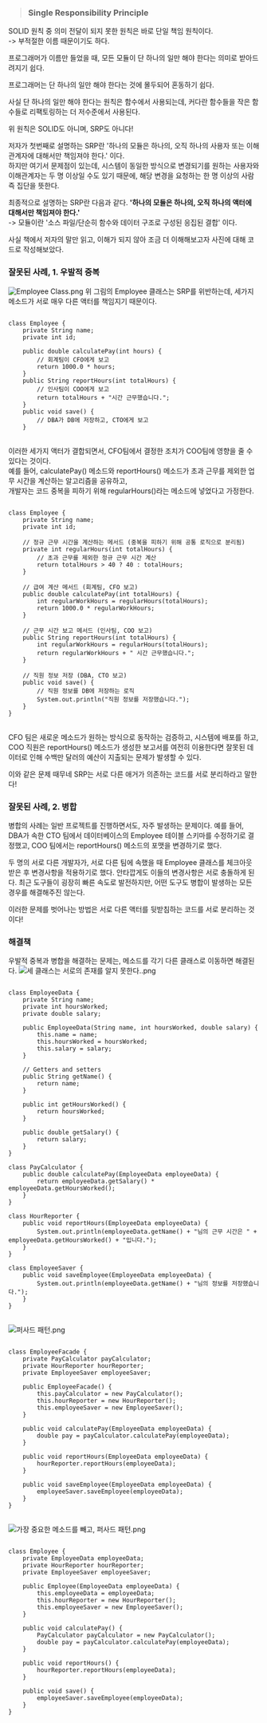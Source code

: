 > ### Single Responsibility Principle

SOLID 원칙 중 의미 전달이 되지 못한 원칙은 바로 단일 책임 원칙이다. <br>
-> 부적절한 이름 때문이기도 하다.

프로그래머가 이름만 들었을 때, 모든 모듈이 단 하나의 일만 해야 한다는 의미로 받아드려지기 쉽다.

프로그래머는 단 하나의 일만 해야 한다는 것에 몰두되어 혼동하기 쉽다.

사실 단 하나의 일만 해야 한다는 원칙은 함수에서 사용되는데, 커다란 함수들을
작은 함수들로 리팩토링하는 더 저수준에서 사용된다.

위 원칙은 SOLID도 아니며, SRP도 아니다!

저자가 첫번째로 설명하는 SRP란 '하나의 모듈은 하나의, 오직 하나의 사용자 또는 이해관계자에 대해서만 책임져야 한다.' 이다. <br>
하지만 여기서 문제점이 있는데, 시스템이 동일한 방식으로 변경되기를 원하는 사용자와 이해관계자는 두 명 이상일 수도 있기 때문에,
해당 변경을 요청하는 한 명 이상의 사람 즉 집단을 뜻한다.

최종적으로 설명하는 SRP란 다음과 같다. **'하나의 모듈은 하나의, 오직 하나의 액터에 대해서만 책임져야 한다.'** <br>
-> 모듈이란 '소스 파일/단순히 함수와 데이터 구조로 구성된 응집된 결합' 이다.

사실 책에서 저자의 말만 읽고, 이해가 되지 않아 조금 더 이해해보고자 사진에 대해 코드로 작성해보았다.

### 잘못된 사례, 1. 우발적 중복
![Employee Class.png](asset%2FEmployee%20Class.png)
위 그림의 Employee 클래스는 SRP를 위반하는데, 세가지 메소드가 서로 매우 다른 액터를 책임지기 때문이다.
<pre>
<code>
class Employee {
    private String name;
    private int id;

    public double calculatePay(int hours) {
        // 회계팀이 CFO에게 보고
        return 1000.0 * hours;
    }
    public String reportHours(int totalHours) {
        // 인사팀이 COO에게 보고
        return totalHours + "시간 근무했습니다.";
    }
    public void save() {
        // DBA가 DB에 저장하고, CTO에게 보고
    }
</code>
</pre>

이러한 세가지 액터가 결합되면서, CFO팀에서 결정한 조치가 COO팀에 영향을 줄 수 있다는 것이다. <br>
예를 들어, calculatePay() 메소드와 reportHours() 메소드가 초과 근무를 제외한 업무 시간을 계산하는 알고리즘을 공유하고, <br>
개발자는 코드 중복을 피하기 위해 regularHours()라는 메소드에 넣었다고 가정한다.

<pre>
<code>
class Employee {
    private String name;
    private int id;

    // 정규 근무 시간을 계산하는 메서드 (중복을 피하기 위해 공통 로직으로 분리됨)
    private int regularHours(int totalHours) {
        // 초과 근무를 제외한 정규 근무 시간 계산
        return totalHours > 40 ? 40 : totalHours;
    }

    // 급여 계산 메서드 (회계팀, CFO 보고)
    public double calculatePay(int totalHours) {
        int regularWorkHours = regularHours(totalHours);
        return 1000.0 * regularWorkHours;
    }

    // 근무 시간 보고 메서드 (인사팀, COO 보고)
    public String reportHours(int totalHours) {
        int regularWorkHours = regularHours(totalHours);
        return regularWorkHours + " 시간 근무했습니다.";
    }

    // 직원 정보 저장 (DBA, CTO 보고)
    public void save() {
        // 직원 정보를 DB에 저장하는 로직
        System.out.println("직원 정보를 저장했습니다.");
    }
}
</code>
</pre>

CFO 팀은 새로운 메소드가 원하는 방식으로 동작하는 검증하고, 시스템에 배포를 하고, 
COO 직원은 reportHours() 메소드가 생성한 보고서를 여전히 이용한다면 잘못된 데이터로 인해 수백만 달러의 예산이 지출되는 문제가 발생할 수 있다.

이와 같은 문제 때무네 SRP는 서로 다른 애거가 의존하는 코드를 서로 분리하라고 말한다!

### 잘못된 사례, 2. 병합
병합의 사례는 일반 프로젝트를 진행하면서도, 자주 발생하는 문제이다. 예를 들어, DBA가 속한 CTO 팀에서 데이터베이스의 Employee 테이블 스키마를
수정하기로 결정했고, COO 팀에서는 reportHours() 메소드의 포맷을 변경하기로 했다.

두 명의 서로 다른 개발자가, 서로 다른 팀에 속했을 때 Employee 클래스를 체크아웃 받은 후 변경사항을 적용하기로 했다. 안타깝게도 이들의 변경사항은
서로 충돌하게 된다. 최근 도구들이 굉장히 빠른 속도로 발전하지만, 어떤 도구도 병합이 발생하는 모든 경우를 해결해주진 않는다.

이러한 문제를 벗어나는 방법은 서로 다른 액터를 뒷받침하는 코드를 서로 분리하는 것이다!


### 해결책
우발적 중복과 병합을 해결하는 문제는, 메소드를 각기 다른 클래스로 이동하면 해결된다.
![세 클래스는 서로의 존재를 알지 못한다..png](asset%2F%EC%84%B8%20%ED%81%B4%EB%9E%98%EC%8A%A4%EB%8A%94%20%EC%84%9C%EB%A1%9C%EC%9D%98%20%EC%A1%B4%EC%9E%AC%EB%A5%BC%20%EC%95%8C%EC%A7%80%20%EB%AA%BB%ED%95%9C%EB%8B%A4..png)

<pre>
<code>
class EmployeeData {
    private String name;
    private int hoursWorked;
    private double salary;

    public EmployeeData(String name, int hoursWorked, double salary) {
        this.name = name;
        this.hoursWorked = hoursWorked;
        this.salary = salary;
    }

    // Getters and setters
    public String getName() {
        return name;
    }

    public int getHoursWorked() {
        return hoursWorked;
    }

    public double getSalary() {
        return salary;
    }
}

class PayCalculator {
    public double calculatePay(EmployeeData employeeData) {
        return employeeData.getSalary() * employeeData.getHoursWorked();
    }
}

class HourReporter {
    public void reportHours(EmployeeData employeeData) {
        System.out.println(employeeData.getName() + "님의 근무 시간은 " + employeeData.getHoursWorked() + "입니다.");
    }
}

class EmployeeSaver {
    public void saveEmployee(EmployeeData employeeData) {
        System.out.println(employeeData.getName() + "님의 정보를 저장했습니다.");
    }
}
</code>
</pre>

![퍼사드 패턴.png](asset%2F%ED%8D%BC%EC%82%AC%EB%93%9C%20%ED%8C%A8%ED%84%B4.png)

<pre>
<code>
class EmployeeFacade {
    private PayCalculator payCalculator;
    private HourReporter hourReporter;
    private EmployeeSaver employeeSaver;

    public EmployeeFacade() {
        this.payCalculator = new PayCalculator();
        this.hourReporter = new HourReporter();
        this.employeeSaver = new EmployeeSaver();
    }

    public void calculatePay(EmployeeData employeeData) {
        double pay = payCalculator.calculatePay(employeeData);
    }

    public void reportHours(EmployeeData employeeData) {
        hourReporter.reportHours(employeeData);
    }

    public void saveEmployee(EmployeeData employeeData) {
        employeeSaver.saveEmployee(employeeData);
    }
}
</code>
</pre>

![가장 중요한 메소드를 빼고, 퍼사드 패턴.png](asset%2F%EA%B0%80%EC%9E%A5%20%EC%A4%91%EC%9A%94%ED%95%9C%20%EB%A9%94%EC%86%8C%EB%93%9C%EB%A5%BC%20%EB%B9%BC%EA%B3%A0%2C%20%ED%8D%BC%EC%82%AC%EB%93%9C%20%ED%8C%A8%ED%84%B4.png)

<pre>
<code>
class Employee {
    private EmployeeData employeeData;
    private HourReporter hourReporter;
    private EmployeeSaver employeeSaver;

    public Employee(EmployeeData employeeData) {
        this.employeeData = employeeData;
        this.hourReporter = new HourReporter();
        this.employeeSaver = new EmployeeSaver();
    }

    public void calculatePay() {
        PayCalculator payCalculator = new PayCalculator();
        double pay = payCalculator.calculatePay(employeeData);
    }

    public void reportHours() {
        hourReporter.reportHours(employeeData);
    }

    public void save() {
        employeeSaver.saveEmployee(employeeData);
    }
}
</code>
</pre>

